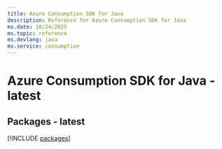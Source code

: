 ```yaml
---
title: Azure Consumption SDK for Java
description: Reference for Azure Consumption SDK for Java
ms.date: 10/24/2025
ms.topic: reference
ms.devlang: java
ms.service: consumption
---
```

# Azure Consumption SDK for Java - latest
## Packages - latest
[!INCLUDE [packages](consumption-index.md)]